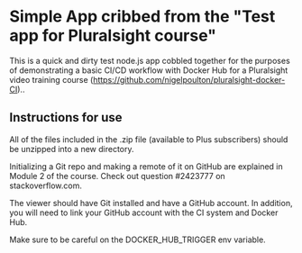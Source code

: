 # Simple App cribbed from the "Test app for Pluralsight course"

This is a quick and dirty test node.js app cobbled together for the purposes of demonstrating a basic CI/CD workflow with Docker Hub for a Pluralsight video training course (https://github.com/nigelpoulton/pluralsight-docker-CI)..

## Instructions for use

All of the files included in the .zip file (available to Plus subscribers) should be unzipped into a new directory.

Initializing a Git repo and making a remote of it on GitHub are explained in Module 2 of the course. Check out question #2423777 on stackoverflow.com.

The viewer should have Git installed and have a GitHub account. In addition, you will need to link your GitHub account with the CI system and Docker Hub.

Make sure to be careful on the DOCKER_HUB_TRIGGER env variable.

